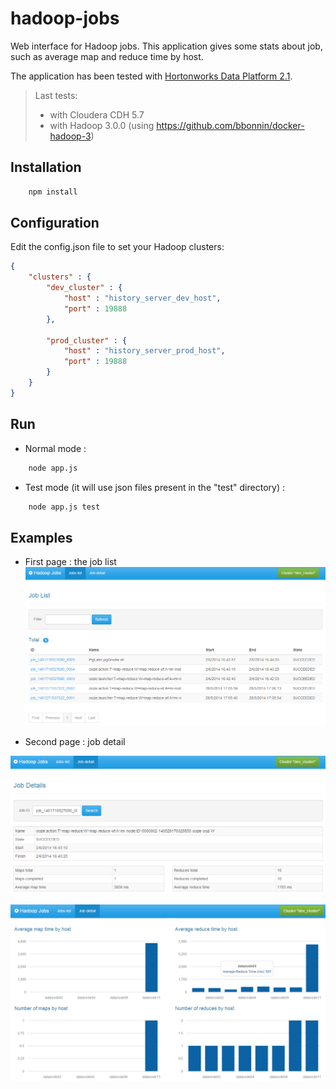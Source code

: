 hadoop-jobs
===========

Web interface for Hadoop jobs. This application gives some stats about job, such as average map and reduce time by host.

The application has been tested with [Hortonworks Data Platform 2.1](http://hortonworks.com/hdp/).

> Last tests:
> * with Cloudera CDH 5.7
> * with Hadoop 3.0.0 (using https://github.com/bbonnin/docker-hadoop-3)


## Installation

``` bash
    npm install
```

## Configuration

Edit the config.json file to set your Hadoop clusters:

``` json
{
    "clusters" : {
        "dev_cluster" : {
            "host" : "history_server_dev_host",
            "port" : 19888
        },

        "prod_cluster" : {
            "host" : "history_server_prod_host",
            "port" : 19888
        }
    }
}
``` 

## Run

* Normal mode : 
``` bash
    node app.js
```

* Test mode (it will use json files present in the "test" directory) : 
``` bash
    node app.js test
```

## Examples

* First page : the job list
![Job list](/docs/joblist.png)

* Second page : job detail

![Job detail - part 1](/docs/job_part1.png)

![Job detail - part 2](/docs/job_part2.png)


